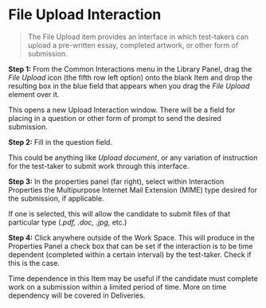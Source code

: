 # File Upload Interaction

>The File Upload item provides an interface in which test-takers can upload a pre-written essay, completed artwork, or other form of submission. 

**Step 1:** From the Common Interactions menu in the Library Panel, drag the *File Upload* icon (the fifth row left option) onto the blank Item and drop the resulting box in the blue field that appears when you drag the *File Upload* element over it.

This opens a new Upload Interaction window. There will be a field for placing in a question or other form of prompt to send the desired submission.

**Step 2:** Fill in the question field. 

This could be anything like *Upload document*, or any variation of instruction for the test-taker to submit work through this interface.

**Step 3:** In the properties panel (far right), select within Interaction Properties the Multipurpose Internet Mail Extension (MIME) type desired for the submission, if applicable.

If one is selected, this will allow the candidate to submit files of that particular type (*.pdf, .doc, .jpg,* etc.)

**Step 4:** Click anywhere outside of the Work Space. This will produce in the Properties Panel a check box that can be set if the interaction is to be time dependent (completed within a certain interval) by the test-taker. Check if this is the case.

Time dependence in this Item may be useful if the candidate must complete work on a submission within a limited period of time. More on time dependency will be covered in Deliveries.
